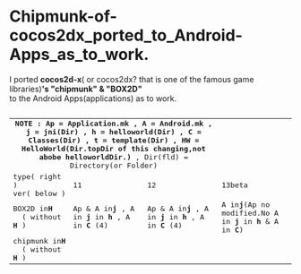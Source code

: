 Chipmunk-of-cocos2dx_ported_to_Android-Apps_as_to_work.
=============================
I ported **cocos2d-x**( or cocos2dx? that is one of the famous game libraries)**'s "chipmunk" & "BOX2D"**  
to the Android Apps(applications) as  to work.  
  
<pre><table><tr><tr><td align=center colspan=3>
<b>NOTE : Ap = Application.mk , A = Android.mk , j = jni(Dir) , h =  helloworld(Dir) , C = Classes(Dir)
, t = template(Dir) , HW = HelloWorld(Dir.topDir of this changing,not abobe helloworldDir.)</b>
, Dir(fld) = Directory(or Folder)</td></tr>

<td>type( right )<br>ver( below )</td><td>11</td><td>12</td><td>13beta</td></tr>
<tr><td>BOX2D in<b>H</b><br>&nbsp; ( without <b>H</b> )</td>
<td>Ap & A in<b>j</b> , A in <b>j</b> in <b>h</b> , A in <b>C</b> (4)<br></td>
<td>Ap & A in<b>j</b> , A in <b>j</b> in <b>h</b> , A in <b>C</b> (4)<br></td>
<td>A in<b>j</b>(Ap no modified.No A in <b>j</b> in <b>h</b> & A in <b>C</b>)<br></td></tr>

<tr><td>chipmunk in<b>H</b><br>&nbsp; ( without <b>H</b> )</td>
<td><br>&nbsp;</td>
<td><br>&nbsp;</td>
<td><br>&nbsp;</td></tr></table>

</pre>

  

